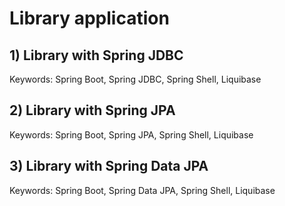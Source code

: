 # Library application

## 1) Library with Spring JDBC
Keywords: Spring Boot, Spring JDBC, Spring Shell, Liquibase

## 2) Library with Spring JPA
Keywords: Spring Boot, Spring JPA, Spring Shell, Liquibase

## 3) Library with Spring Data JPA
Keywords: Spring Boot, Spring Data JPA, Spring Shell, Liquibase